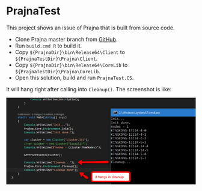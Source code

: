 # PrajnaTest

This project shows an issue of Prajna that is built from source code.

- Clone Prajna master branch from [GitHub](https://github.com/MSRCCS/Prajna).
- Run `build.cmd R` to build it.
- Copy `${PrajnaDir}\bin\Release64\Client` to `${PrajnaTestDir}\Prajna\Client`.
- Copy `${PrajnaDir}\bin\Release64\CoreLib` to `${PrajnaTestDir}\Prajna\CoreLib`.
- Open this solution, build and run `PrajnaTest.CS`.

It will hang right after calling into `Cleanup()`. The screenshot is like:

![Screenshot of hanging](screenshot.png)
